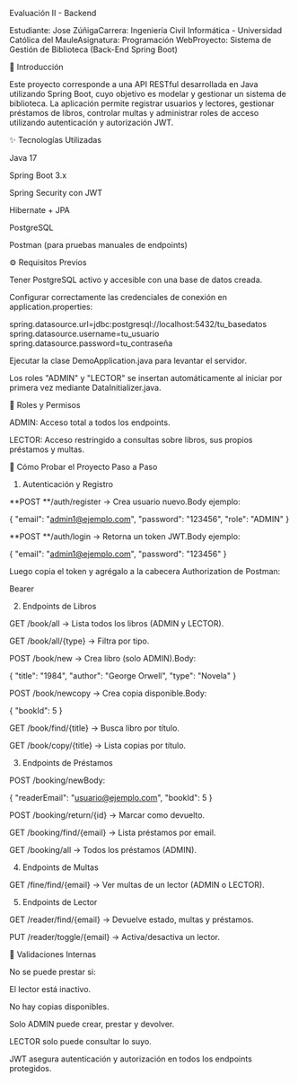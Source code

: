 Evaluación II - Backend

Estudiante: Jose ZúñigaCarrera: Ingeniería Civil Informática - Universidad Católica del MauleAsignatura: Programación WebProyecto: Sistema de Gestión de Biblioteca (Back-End Spring Boot)

📘 Introducción

Este proyecto corresponde a una API RESTful desarrollada en Java utilizando Spring Boot, cuyo objetivo es modelar y gestionar un sistema de biblioteca. La aplicación permite registrar usuarios y lectores, gestionar préstamos de libros, controlar multas y administrar roles de acceso utilizando autenticación y autorización JWT.

✨ Tecnologías Utilizadas

Java 17

Spring Boot 3.x

Spring Security con JWT

Hibernate + JPA

PostgreSQL

Postman (para pruebas manuales de endpoints)

⚙️ Requisitos Previos

Tener PostgreSQL activo y accesible con una base de datos creada.

Configurar correctamente las credenciales de conexión en application.properties:

spring.datasource.url=jdbc:postgresql://localhost:5432/tu_basedatos
spring.datasource.username=tu_usuario
spring.datasource.password=tu_contraseña

Ejecutar la clase DemoApplication.java para levantar el servidor.

Los roles "ADMIN" y "LECTOR" se insertan automáticamente al iniciar por primera vez mediante DataInitializer.java.

🔐 Roles y Permisos

ADMIN: Acceso total a todos los endpoints.

LECTOR: Acceso restringido a consultas sobre libros, sus propios préstamos y multas.

🚀 Cómo Probar el Proyecto Paso a Paso

1. Autenticación y Registro

**POST **/auth/register → Crea usuario nuevo.Body ejemplo:

{
  "email": "admin1@ejemplo.com",
  "password": "123456",
  "role": "ADMIN"
}

**POST **/auth/login → Retorna un token JWT.Body ejemplo:

{
  "email": "admin1@ejemplo.com",
  "password": "123456"
}

Luego copia el token y agrégalo a la cabecera Authorization de Postman:

Bearer <TOKEN>

2. Endpoints de Libros

GET /book/all → Lista todos los libros (ADMIN y LECTOR).

GET /book/all/{type} → Filtra por tipo.

POST /book/new → Crea libro (solo ADMIN).Body:

{
  "title": "1984",
  "author": "George Orwell",
  "type": "Novela"
}

POST /book/newcopy → Crea copia disponible.Body:

{
  "bookId": 5
}

GET /book/find/{title} → Busca libro por título.

GET /book/copy/{title} → Lista copias por título.

3. Endpoints de Préstamos

POST /booking/newBody:

{
  "readerEmail": "usuario@ejemplo.com",
  "bookId": 5
}

POST /booking/return/{id} → Marcar como devuelto.

GET /booking/find/{email} → Lista préstamos por email.

GET /booking/all → Todos los préstamos (ADMIN).

4. Endpoints de Multas

GET /fine/find/{email} → Ver multas de un lector (ADMIN o LECTOR).

5. Endpoints de Lector

GET /reader/find/{email} → Devuelve estado, multas y préstamos.

PUT /reader/toggle/{email} → Activa/desactiva un lector.

🧪 Validaciones Internas

No se puede prestar si:

El lector está inactivo.

No hay copias disponibles.

Solo ADMIN puede crear, prestar y devolver.

LECTOR solo puede consultar lo suyo.

JWT asegura autenticación y autorización en todos los endpoints protegidos.